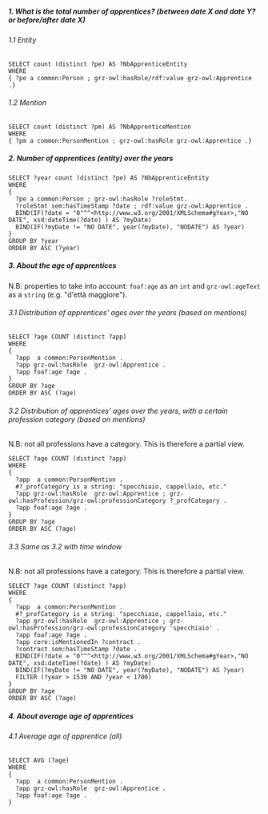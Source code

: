 ##### 1. What is the total number of apprentices? (between date X and date Y? or before/after date X)

###### 1.1 Entity
```sarql
SELECT count (distinct ?pe) AS ?NbApprenticeEntity
WHERE
{ ?pe a common:Person ; grz-owl:hasRole/rdf:value grz-owl:Apprentice .}
```

###### 1.2 Mention
```sparql
SELECT count (distinct ?pm) AS ?NbApprenticeMention
WHERE
{ ?pm a common:PersonMention ; grz-owl:hasRole grz-owl:Apprentice .}
```

##### 2. Number of apprentices (entity) over the years
```sparql
SELECT ?year count (distinct ?pe) AS ?NbApprenticeEntity
WHERE
{
  ?pe a common:Person ; grz-owl:hasRole ?roleStmt.
  ?roleStmt sem:hasTimeStamp ?date ; rdf:value grz-owl:Apprentice .
  BIND(IF(?date = "0"^^<http://www.w3.org/2001/XMLSchema#gYear>,"NO DATE", xsd:dateTime(?date) ) AS ?myDate) 
  BIND(IF(?myDate != "NO DATE", year(?myDate), "NODATE") AS ?year)
}
GROUP BY ?year
ORDER BY ASC (?year)
```

##### 3. About the age of apprentices
 N.B: properties to take into account: `foaf:age` as an `int` and `grz-owl:ageText` as a `string` (e.g. "d'ettà maggiore").

###### 3.1 Distribution of apprentices' ages over the years (based on mentions)
```sparql
SELECT ?age COUNT (distinct ?app) 
WHERE
{
  ?app  a common:PersonMention .
  ?app grz-owl:hasRole  grz-owl:Apprentice .
  ?app foaf:age ?age .
}
GROUP BY ?age
ORDER BY ASC (?age)
```

###### 3.2 Distribution of apprentices' ages over the years, with a certain profession category (based on mentions)
N.B: not all professions have a category. This is therefore a partial view.

```sparql
SELECT ?age COUNT (distinct ?app) 
WHERE
{
  ?app  a common:PersonMention .
  #?_profCategory is a string: "specchiaio, cappellaio, etc."
  ?app grz-owl:hasRole  grz-owl:Apprentice ; grz-owl:hasProfession/grz-owl:professionCategory ?_profCategory .
  ?app foaf:age ?age .
}
GROUP BY ?age
ORDER BY ASC (?age)
```
###### 3.3 Same as 3.2 with time window
N.B: not all professions have a category. This is therefore a partial view.

```sparql
SELECT ?age COUNT (distinct ?app) 
WHERE
{
  ?app  a common:PersonMention .
  #?_profCategory is a string: "specchiaio, cappellaio, etc."
  ?app grz-owl:hasRole  grz-owl:Apprentice ; grz-owl:hasProfession/grz-owl:professionCategory 'specchiaio' .
  ?app foaf:age ?age .
  ?app core:isMentionedIn ?contract .
  ?contract sem:hasTimeStamp ?date . 
  BIND(IF(?date = "0"^^<http://www.w3.org/2001/XMLSchema#gYear>,"NO DATE", xsd:dateTime(?date) ) AS ?myDate) 
  BIND(IF(?myDate != "NO DATE", year(?myDate), "NODATE") AS ?year)
  FILTER (?year > 1530 AND ?year < 1700)
}
GROUP BY ?age
ORDER BY ASC (?age)
```

##### 4. About average age of apprentices

###### 4.1 Average age of apprentice (all)
```sparql
SELECT AVG (?age)
WHERE
{
  ?app  a common:PersonMention .
  ?app grz-owl:hasRole  grz-owl:Apprentice .
  ?app foaf:age ?age .
}
```

